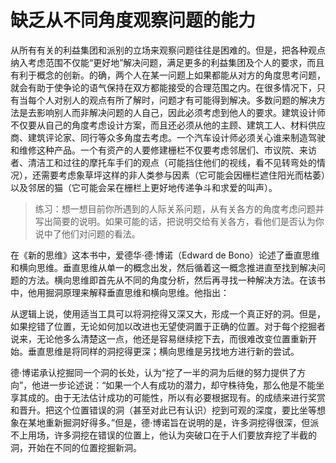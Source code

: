 # 缺乏从不同角度观察问题的能力

从所有有关的利益集团和派别的立场来观察问题往往是困难的。但是，把各种观点纳入考虑范围不仅能“更好地”解决问题，满足更多的利益集团及个人的要求，而且有利于概念的创新。的确，两个人在某一问题上如果都能从对方的角度思考问题，就会有助于使争论的语气保持在双方都能接受的合理范围之内。在很多情况下，只有当每个人对别人的观点有所了解时，问题才有可能得到解决。多数问题的解决方法是去影响别人而非解决问题的人自己，因此必须考虑到他人的要求。建筑设计师不仅要从自己的角度考虑设计方案，而且还必须从他的主顾、建筑工人、材料供应商、建筑评论家、同行等众多角度去考虑。一个汽车设计师必须关心谁来制造驾驶和维修这种产品。一个有资产的人要修建栅栏不仅要考虑邻居们、市议院、来访者、清洁工和过往的摩托车手们的观点（可能挡住他们的视线，看不见转弯处的情况），还需要考虑象草坪这样的非人类参与因素（它可能会因栅栏遮住阳光而枯萎）以及邻居的猫（它可能会呆在栅栏上更好地传递争斗和求爱的叫声）。

> 练习：想一想目前你所遇到的人际关系问题，从有关各方的角度考虑问题并写出简要的说明。如果可能的话，把说明交给有关各方，看他们是否认为你说中了他们对问题的看法。

在《新的思维》这本书中，爱德华·德·博诺（Edward de Bono）论述了垂直思维和横向思维。垂直思维从单一的概念出发，然后循着这一概念推进直至找到解决问题的方法。横向思维即首先从不同的角度分析，然后再寻找一种解决方法。在该书中，他用掘洞原理来解释垂直思维和横向思维。他指出：

从逻辑上说，使用适当工具可以将洞挖得又深又大，形成一个真正好的洞。但是，如果挖错了位置，无论如何加以改进也无望使洞置于正确的位置。对于每个挖掘者说来，无论他多么清楚这一点，他还是容易继续挖下去，而很难改变位置重新开始。垂直思维是将同样的洞挖得更深；横向思维是另找地方进行新的尝试。

德·博诺承认挖掘同一个洞的长处，认为“挖了一半的洞为后继的努力提供了方向”，他进一步论述说：“如果一个人有成功的潜力，却守株待兔，那么他是不能坐享其成的。由于无法估计成功的可能性，所以有必要根据现有。的成绩来进行奖赏和晋升。把这个位置错误的洞（甚至对此已有认识）挖到可观的深度，要比坐等想象在某地重新掘洞好得多。”但是，德·博诺旨在说明的是，许多洞挖得很深，但派不上用场，许多洞挖在错误的位置上，他认为突破口在于人们要放弃挖了半截的洞，开始在不同的位置挖掘新洞。